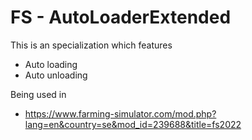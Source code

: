 # FS - AutoLoaderExtended
 This is an specialization which features
  - Auto loading
  - Auto unloading

Being used in
- https://www.farming-simulator.com/mod.php?lang=en&country=se&mod_id=239688&title=fs2022
